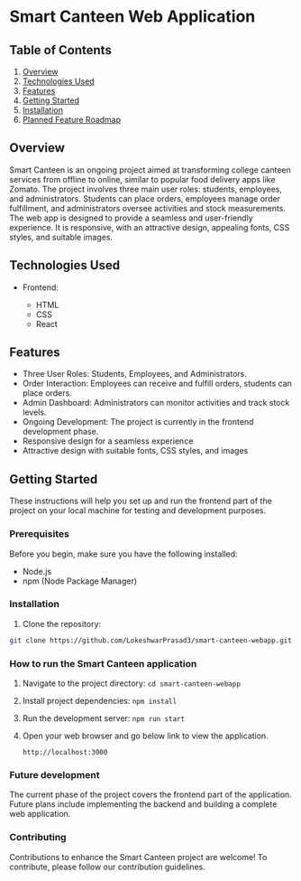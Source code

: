 # Smart Canteen Web Application

## Table of Contents

1. [Overview](#Overview)
2. [Technologies Used](#technologies-used)
3. [Features](#features)
4. [Getting Started](#Getting-started)
5. [Installation](#installation)
6. [Planned Feature Roadmap](#planned-features-roadmap)

## Overview

Smart Canteen is an ongoing project aimed at transforming college canteen services from offline to online, similar to popular food delivery apps like Zomato. The project involves three main user roles: students, employees, and administrators. Students can place orders, employees manage order fulfillment, and administrators oversee activities and stock measurements.
The web app is designed to provide a seamless and user-friendly experience. It is responsive, with an attractive design, appealing fonts, CSS styles, and suitable images.


## Technologies Used

- Frontend:

  - HTML
  - CSS
  - React

## Features

- Three User Roles: Students, Employees, and Administrators.
- Order Interaction: Employees can receive and fulfill orders, students can place orders.
- Admin Dashboard: Administrators can monitor activities and track stock levels.
- Ongoing Development: The project is currently in the frontend development phase.
- Responsive design for a seamless experience
- Attractive design with suitable fonts, CSS styles, and images

## Getting Started

These instructions will help you set up and run the frontend part of the project on your local machine for testing and development purposes.

### Prerequisites

Before you begin, make sure you have the following installed:

- Node.js
- npm (Node Package Manager)

### Installation

1. Clone the repository:

```bash
git clone https://github.com/LokeshwarPrasad3/smart-canteen-webapp.git   
```

### How to run the Smart Canteen application

1. Navigate to the project directory:
       ```
       cd smart-canteen-webapp
       ```

2. Install project dependencies:
        ```
        npm install
        ```

3. Run the development server:
        ```
        npm run start
        ```

4. Open your web browser and go below link to view the application.
    ```
    http://localhost:3000
    ```


### Future development

The current phase of the project covers the frontend part of the application. Future plans include implementing the backend and building a complete web application.

### Contributing

Contributions to enhance the Smart Canteen project are welcome! To contribute, please follow our contribution guidelines.